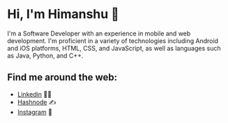# Hi, I'm Himanshu 👋

I'm a Software Developer with an experience in mobile and web development. I'm proficient in a variety of technologies including Android and iOS platforms, HTML, CSS, and JavaScript, as well as languages such as Java, Python, and C++.

## Find me around the web: 
- <a href="https://www.linkedin.com/in/himanshu-goyal24/">Linkedin</a> 👨‍💻
- <a href="https://himanshugoyal.hashnode.dev/">Hashnode</a> ✍️
- <a href="https://www.instagram.com/android_dev13/">Instagram</a> 💫
